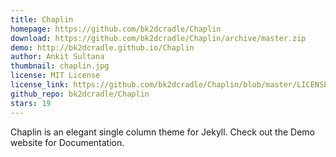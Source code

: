```yaml
---
title: Chaplin 
homepage: https://github.com/bk2dcradle/Chaplin
download: https://github.com/bk2dcradle/Chaplin/archive/master.zip
demo: http://bk2dcradle.github.io/Chaplin
author: Ankit Sultana
thumbnail: chaplin.jpg
license: MIT License
license_link: https://github.com/bk2dcradle/Chaplin/blob/master/LICENSE
github_repo: bk2dcradle/Chaplin
stars: 19
---
```


Chaplin is an elegant single column theme for Jekyll. Check out the
Demo website for Documentation.
